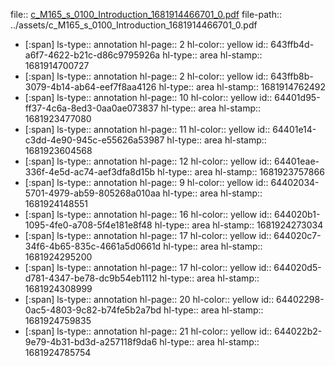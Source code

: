 file:: [c_M165_s_0100_Introduction_1681914466701_0.pdf](../assets/c_M165_s_0100_Introduction_1681914466701_0.pdf)
file-path:: ../assets/c_M165_s_0100_Introduction_1681914466701_0.pdf

- [:span]
  ls-type:: annotation
  hl-page:: 2
  hl-color:: yellow
  id:: 643ffb4d-a6f7-4622-b21c-d86c9795926a
  hl-type:: area
  hl-stamp:: 1681914700727
- [:span]
  ls-type:: annotation
  hl-page:: 2
  hl-color:: yellow
  id:: 643ffb8b-3079-4b14-ab64-eef7f8aa4126
  hl-type:: area
  hl-stamp:: 1681914762492
- [:span]
  ls-type:: annotation
  hl-page:: 10
  hl-color:: yellow
  id:: 64401d95-ff37-4c6a-8ed3-0aa0ae073837
  hl-type:: area
  hl-stamp:: 1681923477080
- [:span]
  ls-type:: annotation
  hl-page:: 11
  hl-color:: yellow
  id:: 64401e14-c3dd-4e90-945c-e55626a53987
  hl-type:: area
  hl-stamp:: 1681923604568
- [:span]
  ls-type:: annotation
  hl-page:: 12
  hl-color:: yellow
  id:: 64401eae-336f-4e5d-ac74-aef3dfa8d15b
  hl-type:: area
  hl-stamp:: 1681923757866
- [:span]
  ls-type:: annotation
  hl-page:: 9
  hl-color:: yellow
  id:: 64402034-5701-4979-ab59-805268a010aa
  hl-type:: area
  hl-stamp:: 1681924148551
- [:span]
  ls-type:: annotation
  hl-page:: 16
  hl-color:: yellow
  id:: 644020b1-1095-4fe0-a708-5f4e181e8f48
  hl-type:: area
  hl-stamp:: 1681924273034
- [:span]
  ls-type:: annotation
  hl-page:: 17
  hl-color:: yellow
  id:: 644020c7-34f6-4b65-835c-4661a5d0661d
  hl-type:: area
  hl-stamp:: 1681924295200
- [:span]
  ls-type:: annotation
  hl-page:: 17
  hl-color:: yellow
  id:: 644020d5-d781-4347-be78-dc9b54eb1112
  hl-type:: area
  hl-stamp:: 1681924308999
- [:span]
  ls-type:: annotation
  hl-page:: 20
  hl-color:: yellow
  id:: 64402298-0ac5-4803-9c82-b74fe5b2a7bd
  hl-type:: area
  hl-stamp:: 1681924759835
- [:span]
  ls-type:: annotation
  hl-page:: 21
  hl-color:: yellow
  id:: 644022b2-9e79-4b31-bd3d-a257118f9da6
  hl-type:: area
  hl-stamp:: 1681924785754